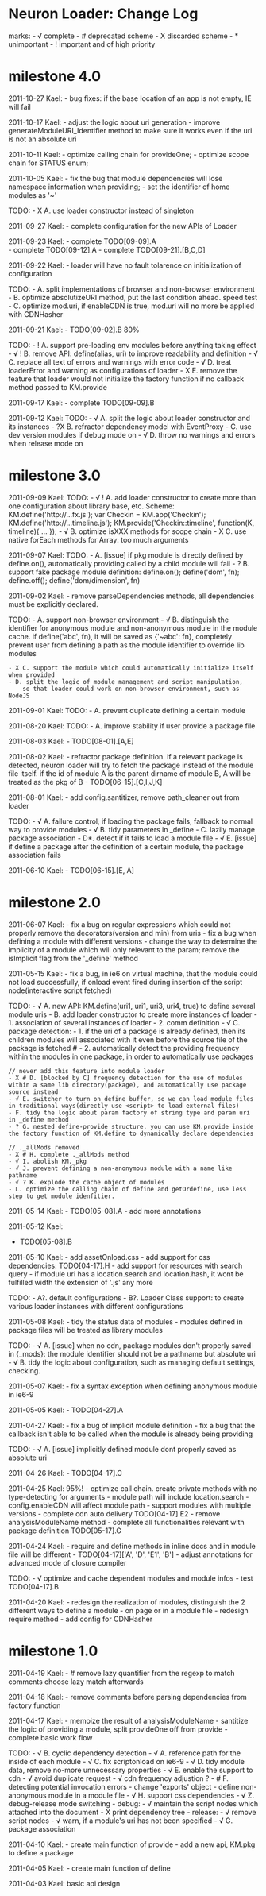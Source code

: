 Neuron Loader: Change Log
===

marks:
	- √ complete
	- # deprecated scheme
	- X discarded scheme
	- * unimportant
	- ! important and of high priority

milestone 4.0
===

2011-10-27  Kael:
	- bug fixes: if the base location of an app is not empty, IE will fail

2011-10-17  Kael:
	- adjust the logic about uri generation
	- improve generateModuleURI_Identifier method to make sure it works even if the uri is not an absolute uri

2011-10-11  Kael:
	- optimize calling chain for provideOne; 
	- optimize scope chain for STATUS enum;

2011-10-05  Kael:
	- fix the bug that module dependencies will lose namespace information when providing; 
	- set the identifier of home modules as '~'
	
TODO:
	- X A. use loader constructor instead of singleton

2011-09-27  Kael:
	- complete configuration for the new APIs of Loader

2011-09-23  Kael:
	- complete TODO[09-09].A  
	- complete TODO[09-12].A
	- complete TODO[09-21].[B,C,D]

2011-09-22  Kael:
	- loader will have no fault tolarence on initialization of configuration

TODO:
	- A. split implementations of browser and non-browser environment
	- B. optimize absolutizeURI method, put the last condition ahead. speed test
	- C. optimize mod.uri, if enableCDN is true, mod.uri will no more be applied with CDNHasher

2011-09-21  Kael:
	- TODO[09-02].B 80%

TODO:
	- ! A. support pre-loading env modules before anything taking effect
	- √ ! B. remove API: define(alias, uri) to improve readability and definition
	- √ C. replace all text of errors and warnings with error code
	- √ D. treat loaderError and warning as configurations of loader
	- X E. remove the feature that loader would not initialize the factory function if no callback method passed to KM.provide

2011-09-17  Kael:
	- complete TODO[09-09].B

2011-09-12  Kael:
TODO:
	- √ A. split the logic about loader constructor and its instances
	- ?X B. refractor dependency model with EventProxy
	- C. use dev version modules if debug mode on
	- √ D. throw no warnings and errors when release mode on

milestone 3.0
===

2011-09-09  Kael:
TODO:
	- √ ! A. add loader constructor to create more than one configuration about library base, etc.
		Scheme: KM.define('http://...fx.js'); var Checkin = KM.app('Checkin'); KM.define('http://...timeline.js');
		KM.provide('Checkin::timeline', function(K, timeline){ … });
	- √ B. optimize isXXX methods for scope chain
	- X C. use native forEach methods for Array: too much arguments

2011-09-07  Kael:
TODO:
	- A. [issue] if pkg module is directly defined by define.on(), automatically providing called by a child module will fail
	- ? B. support fake package module definition: define.on(); define('dom', fn); define.off(); define('dom/dimension', fn)

2011-09-02  Kael:
	- remove parseDependencies methods, all dependencies must be explicitly declared.

TODO:
	- A. support non-browser environment
	- √ B. distinguish the identifier for anonymous module and non-anonymous module in the module cache. 
		if define('abc', fn), it will be saved as {'~abc': fn}, 
		completely prevent user from defining a path as the module identifier to override lib modules
		
	- X C. support the module which could automatically initialize itself when provided
	- D. split the logic of module management and script manipulation, 
		so that loader could work on non-browser environment, such as NodeJS

2011-09-01  Kael:
TODO:
	- A. prevent duplicate defining a certain module

2011-08-20  Kael:
TODO:
	- A. improve stability if user provide a package file

2011-08-03  Kael:
	- TODO[08-01].[A,E]

2011-08-02  Kael:
	- refractor package definition. 
		if a relevant package is detected, neuron loader will try to fetch the package instead of the module file itself.
		if the id of module A is the parent dirname of module B, A will be treated as the pkg of B 
	- TODO[06-15].[C,I,J,K]

2011-08-01  Kael:
	- add config.santitizer, remove path_cleaner out from loader

TODO:
	- √ A. failure control, if loading the package fails, fallback to normal way to provide modules
	- √ B. tidy parameters in _define
	- C. lazily manage package association
	- D*. detect if it fails to load a module file
	- √ E. [issue] if define a package after the definition of a certain module, the package association fails

2011-06-10  Kael:
	- TODO[06-15].[E, A]

milestone 2.0
===

2011-06-07  Kael:
	- fix a bug on regular expressions which could not properly remove the decorators(version and min) from uris
	- fix a bug when defining a module with different versions
	- change the way to determine the implicity of a module which will only relevant to the <name> param; remove the isImplicit flag from the '_define' method

2011-05-15  Kael:
	- fix a bug, in ie6 on virtual machine, that the module could not load successfully, 
		if onload event fired during insertion of the script node(interactive script fetched) 
	
TODO:
	- √ A. new API: KM.define(uri1, uri1, uri3, uri4, true) to define several module uris
	- B. add loader constructor to create more instances of loader
		- 1. association of several instances of loader
		- 2. comm definition
	- √ C. package detection: 
		- 1. if the uri of a package is already defined, then its children modules will associated with it even before the source file of the package is fetched
		# - 2. automatically detect the providing frequency within the modules in one package, in order to automatically use packages
	
	// never add this feature into module loader
	- X # D. [blocked by C] frequency detection for the use of modules within a same lib directory(package), and automatically use package source instead
	- √ E. switcher to turn on define buffer, so we can load module files in traditional ways(directly use <script> to load external files)
	- F. tidy the logic about param factory of string type and param uri in _define method
	- ? G. nested define-provide structure. you can use KM.provide inside the factory function of KM.define to dynamically declare dependencies
	
	// ._allMods removed
	- X # H. complete ._allMods method
	- √ I. abolish KM._pkg
	- √ J. prevent defining a non-anonymous module with a name like pathname
	- √ ? K. explode the cache object of modules
	- L. optimize the calling chain of define and getOrdefine, use less step to get module idenfitier.

2011-05-14  Kael:
	- TODO[05-08].A
	- add more annotations

2011-05-12  Kael:
- TODO[05-08].B

2011-05-10  Kael:
	- add assetOnload.css
	- add support for css dependencies: TODO[04-17].H
	- add support for resources with search query
	- if module uri has a location.search and location.hash, it wont be fulfilled width the extension of '.js' any more

TODO:
	- A?. default configurations
	- B?. Loader Class support: to create various loader instances with different configurations

2011-05-08  Kael:
	- tidy the status data of modules
	- modules defined in package files will be treated as library modules

TODO:
	- √ A. [issue] when no cdn, package modules don't properly saved in {_mods}: 
			the module identifier should not be a pathname but absolute uri
	- √ B. tidy the logic about configuration, such as managing default settings, checking.

2011-05-07  Kael:
	- fix a syntax exception when defining anonymous module in ie6-9

2011-05-05  Kael:
	- TODO[04-27].A

2011-04-27  Kael:
	- fix a bug of implicit module definition
	- fix a bug that the callback isn't able to be called when the module is already being providing

TODO:
	- √ A. [issue] implicitly defined module dont properly saved as absolute uri

2011-04-26  Kael:
	- TODO[04-17].C

2011-04-25  Kael: 95%!
	- optimize call chain. create private methods with no type-detecting for arguments
	- module path will include location.search
	- config.enableCDN will affect module path
	- support modules with multiple versions
	- complete cdn auto delivery TODO[04-17].E2
	- remove analysisModuleName method
	- complete all functionalities relevant with package definition TODO[05-17].G

2011-04-24  Kael:
	- require and define methods in inline docs and in module file will be different
	- TODO[04-17]['A', 'D', 'E1', 'B']
	- adjust annotations for advanced mode of closure compiler

TODO:
	- √ optimize and cache dependent modules and module infos
	- test TODO[04-17].B

2011-04-20  Kael:
	- redesign the realization of modules, 
	distinguish the 2 different ways to define a module - on page or in a module file
	- redesign require method
	- add config for CDNHasher

milestone 1.0
===

2011-04-19  Kael:
	- # remove lazy quantifier from the regexp to match comments
		choose lazy match afterwards

2011-04-18  Kael:
	- remove comments before parsing dependencies from factory function

2011-04-17  Kael:
	- memoize the result of analysisModuleName
	- santitize the logic of providing a module, split provideOne off from provide
	- complete basic work flow

TODO:
	- √ B. cyclic dependency detection
	- √ A. reference path for the inside of each module
	- √ C. fix scriptonload on ie6-9
	- √ D. tidy module data, remove no-more unnecessary properties
	- √ E. enable the support to cdn
			- √ avoid duplicate request
			- √ cdn frequency adjustion ?
	- # F. detecting potential invocation errors
			- change 'exports' object
			- define non-anonymous module in a module file
	- √ H. support css dependencies
	- √ Z. debug-release mode switching
			- debug: 
				- √ maintain the script nodes which attached into the document
				- X print dependency tree
			- release: 
				- √ remove script nodes
				- √ warn, if a module's uri has not been specified
	- √ G. package association

2011-04-10  Kael:
	- create main function of provide
	- add a new api, KM.pkg to define a package

2011-04-05  Kael:
	- create main function of define

2011-04-03  Kael: basic api design